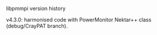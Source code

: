 libpmmpi version history

v4.3.0: harmonised code with PowerMonitor Nektar++ class (debug/CrayPAT branch).
